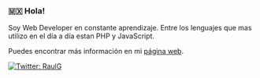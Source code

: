 ### 🇲🇽️ Hola!

Soy Web Developer en constante aprendizaje. Entre los lenguajes que mas utilizo en el día a día estan PHP y JavaScript.

Puedes encontrar más información en mi [página web](https://raulfbgomez.dev).

[![Twitter: RaulG](https://img.shields.io/twitter/follow/raulfbgomez?style=social)](https://twitter.com/raulfbgomez)
